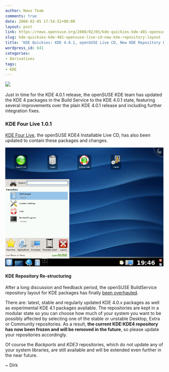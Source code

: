 ```yaml
---
author: News Team
comments: true
date: 2008-02-05 17:54:52+00:00
layout: post
link: https://news.opensuse.org/2008/02/05/kde-quickies-kde-401-opensuse-live-cd-new-kde-repository-layout/
slug: kde-quickies-kde-401-opensuse-live-cd-new-kde-repository-layout
title: 'KDE Quickies: KDE 4.0.1, openSUSE Live CD, New KDE Repository Layout'
wordpress_id: 641
categories:
- Derivatives
tags:
- KDE
---
```


![](//files.opensuse.org/opensuse/en/thumb/7/73/Kde-logo.jpg/170px-Kde-logo.jpg)

Just in time for the KDE 4.0.1 release, the openSUSE KDE team has updated the KDE 4 packages in the Build Service to the KDE 4.0.1 state, featuring several improvements over the plain KDE 4.0.1 release and including further integration fixes.



### KDE Four Live 1.0.1



[KDE Four Live](//home.kde.org/~binner/kde-four-live/), the openSUSE KDE4 Installable Live CD, has also been updated to contain these packages and changes.



[![KDE Four Live](/wp-content/uploads/2008/02/kde4live.png)](/wp-content/uploads/2008/02/kde4live.png)





#### KDE Repository Re-structuring



After a long discussion and feedback period, the openSUSE BuildService repository layout for KDE packages has finally [been overhauled](//en.opensuse.org/KDE/Repositories).

There are: latest, stable and regularly updated KDE 4.0.x packages as well as experimental KDE 4.1 packages available. The repositories are kept in a modular state so you can choose how much of your system you want to be possibly affected by selecting one of the stable or unstable Desktop, Extra or Community repositories. As a result, **the current KDE:KDE4 repository has now been frozen and will be removed in the future**, so please update your repositories accordingly.

Of course the _Backports_ and _KDE3_ repositories, which do not update any of your system libraries, are still available and will be extended even further in the near future.

~ Dirk

